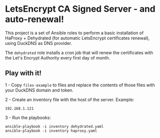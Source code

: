 # LetsEncrypt CA Signed Server - and auto-renewal!

This project is a set of Ansible roles to perform a basic installation of HaProxy + Dehydrated (for automatic LetsEncrypt certificates renewal), using DuckDNS as DNS provider. 

The `dehydrated` role installs a cron job that will renew the certificates with the Let's Encrypt Authority every first day of month.

## Play with it!

1 - Copy `files-example` to files and replace the contents of those files with your DuckDNS domain and token.

2 - Create an inventory file with the host of the server. Example:

```
192.168.1.121
```

3 - Run the playbooks:

```
ansible-playbook -i inventory dehydrated.yaml
ansible-playbook -i inventory haproxy.yaml
```


